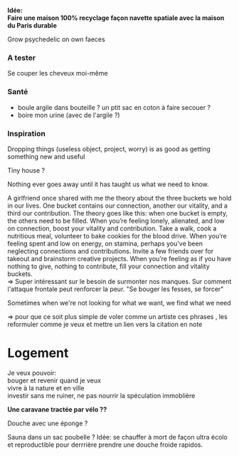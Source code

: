 **Idée:  
Faire une maison 100% recyclage façon navette spatiale avec la maison du Paris durable**

Grow psychedelic on own faeces

### A tester

Se couper les cheveux moi-même

### Santé

* boule argile dans bouteille ? un ptit sac en coton à faire secouer ?
* boire mon urine \(avec de l'argile ?\)

### Inspiration

Dropping things \(useless object, project, worry\) is as good as getting something new and useful

Tiny house ?

Nothing ever goes away until it has taught us what we need to know.

A girlfriend once shared with me the theory about the three buckets we hold in our lives. One bucket contains our connection, another our vitality, and a third our contribution. The theory goes like this: when one bucket is empty, the others need to be filled. When you’re feeling lonely, alienated, and low on connection, boost your vitality and contribution. Take a walk, cook a nutritious meal, volunteer to bake cookies for the blood drive. When you’re feeling spent and low on energy, on stamina, perhaps you’ve been neglecting connections and contributions. Invite a few friends over for takeout and brainstorm creative projects. When you’re feeling as if you have nothing to give, nothing to contribute, fill your connection and vitality buckets.  
=&gt; Super intéressant sur le besoin de surmonter nos manques. Sur comment l'attaque frontale peut renforcer la peur. "Se bouger les fesses, se forcer"

Sometimes when we're not looking for what we want, we find what we need

=&gt; pour que ce soit plus simple de voler comme un artiste ces phrases , les reformuler comme je veux et mettre un lien vers la citation en note

# Logement

Je veux pouvoir:  
bouger et revenir quand je veux  
vivre à la nature et en ville  
investir sans me ruiner, ne pas nourrir la spéculation immoblière

**Une caravane tractée par vélo ??**

Douche avec une éponge ?

Sauna dans un sac poubelle ? Idée: se chauffer à mort de façon ultra écolo et reproductible pour derrrière prendre une douche froide rapidos.

